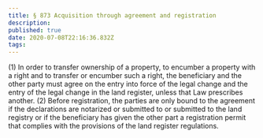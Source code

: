 ```yaml
---
title: § 873 Acquisition through agreement and registration
description: 
published: true
date: 2020-07-08T22:16:36.832Z
tags: 
---
```


(1) In order to transfer ownership of a property, to encumber a property with a right and to transfer or encumber such a right, the beneficiary and the other party must agree on the entry into force of the legal change and the entry of the legal change in the land register, unless that Law prescribes another.
(2) Before registration, the parties are only bound to the agreement if the declarations are notarized or submitted to or submitted to the land registry or if the beneficiary has given the other part a registration permit that complies with the provisions of the land register regulations.
